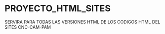 # PROYECTO_HTML_SITES
SERVIRA PARA TODAS LAS VERSIONES HTML DE LOS CODIGOS HTML DEL SITES CNC-CAM-PAM
